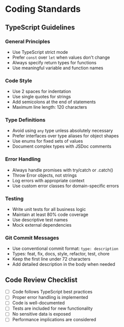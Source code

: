 # Coding Standards

## TypeScript Guidelines

### General Principles
- Use TypeScript strict mode
- Prefer `const` over `let` when values don't change
- Always specify return types for functions
- Use meaningful variable and function names

### Code Style
- Use 2 spaces for indentation
- Use single quotes for strings
- Add semicolons at the end of statements
- Maximum line length: 120 characters

### Type Definitions
- Avoid using `any` type unless absolutely necessary
- Prefer interfaces over type aliases for object shapes
- Use enums for fixed sets of values
- Document complex types with JSDoc comments

### Error Handling
- Always handle promises with try/catch or .catch()
- Throw Error objects, not strings
- Log errors with appropriate context
- Use custom error classes for domain-specific errors

### Testing
- Write unit tests for all business logic
- Maintain at least 80% code coverage
- Use descriptive test names
- Mock external dependencies

### Git Commit Messages
- Use conventional commit format: `type: description`
- Types: feat, fix, docs, style, refactor, test, chore
- Keep the first line under 72 characters
- Add detailed description in the body when needed

## Code Review Checklist
- [ ] Code follows TypeScript best practices
- [ ] Proper error handling is implemented
- [ ] Code is well-documented
- [ ] Tests are included for new functionality
- [ ] No sensitive data is exposed
- [ ] Performance implications are considered
